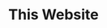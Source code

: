---
layout: project

# project title that will be displayed in plain text
title: This Website

# universal file name for: project page URL/primary assets
filename: this_website

ext: .jpg  # asset extension ex: images\project_a.jpg vs project_a.png
highlight: true # True if this project should be highlighted over others
index: 20  # index number for sorting which affects loops over all projects

skills: "inkscape"

# short descriptor that will be displayed in plain text
blurb: I started with an HTML5 template built for Jekyll.
---